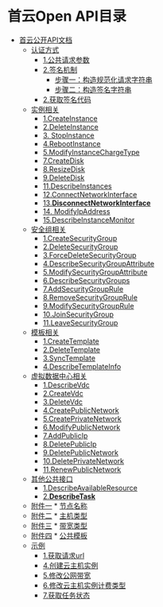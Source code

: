 首云Open API目录
=================

   * [首云公开API文档](https://github.com/capitalonline/openapi/blob/master/%E9%A6%96%E4%BA%91OpenAPI(v1.2).md#%E9%A6%96%E4%BA%91%E5%85%AC%E5%BC%80api%E6%96%87%E6%A1%A3)
      * [认证方式](https://github.com/capitalonline/openapi/blob/master/%E9%A6%96%E4%BA%91OpenAPI(v1.2).md#认证方式)
         * [1.公共请求参数](https://github.com/capitalonline/openapi/blob/master/%E9%A6%96%E4%BA%91OpenAPI(v1.2).md#1公共请求参数)
         * [2.签名机制](https://github.com/capitalonline/openapi/blob/master/%E9%A6%96%E4%BA%91OpenAPI(v1.2).md#2签名机制)
            * [步骤一：构造规范化请求字符串](https://github.com/capitalonline/openapi/blob/master/%E9%A6%96%E4%BA%91OpenAPI(v1.2).md#步骤一构造规范化请求字符串)
            * [步骤二：构造签名字符串](https://github.com/capitalonline/openapi/blob/master/%E9%A6%96%E4%BA%91OpenAPI(v1.2).md#步骤二构造签名字符串)
         * [2.获取签名代码](https://github.com/capitalonline/openapi/blob/master/%E9%A6%96%E4%BA%91OpenAPI(v1.2).md#2获取签名代码)
      * [实例相关](https://github.com/capitalonline/openapi/blob/master/%E9%A6%96%E4%BA%91OpenAPI(v1.2).md#实例相关)
         * [1.CreateInstance](https://github.com/capitalonline/openapi/blob/master/%E9%A6%96%E4%BA%91OpenAPI(v1.2).md#1createinstance)
         * [2.DeleteInstance](https://github.com/capitalonline/openapi/blob/master/%E9%A6%96%E4%BA%91OpenAPI(v1.2).md#2deleteinstance)
         * [3. StopInstance](https://github.com/capitalonline/openapi/blob/master/%E9%A6%96%E4%BA%91OpenAPI(v1.2).md#3-stopinstance)
         * [4.RebootInstance](https://github.com/capitalonline/openapi/blob/master/%E9%A6%96%E4%BA%91OpenAPI(v1.2).md#4rebootinstance)
         * [5.ModifyInstanceChargeType](https://github.com/capitalonline/openapi/blob/master/%E9%A6%96%E4%BA%91OpenAPI(v1.2).md#5modifyinstancechargetype)
         * [7.CreateDisk](https://github.com/capitalonline/openapi/blob/master/%E9%A6%96%E4%BA%91OpenAPI(v1.2).md#7createdisk)
         * [8.ResizeDisk](https://github.com/capitalonline/openapi/blob/master/%E9%A6%96%E4%BA%91OpenAPI(v1.2).md#8resizedisk)
         * [9.DeleteDisk](https://github.com/capitalonline/openapi/blob/master/%E9%A6%96%E4%BA%91OpenAPI(v1.2).md#9deletedisk)
         * [11.DescribeInstances](https://github.com/capitalonline/openapi/blob/master/%E9%A6%96%E4%BA%91OpenAPI(v1.2).md#11describeinstances)
         * [12.ConnectNetworkInterface](https://github.com/capitalonline/openapi/blob/master/%E9%A6%96%E4%BA%91OpenAPI(v1.2).md#12connectnetworkinterface)
         * [13.<strong>DisconnectNetworkInterface</strong>](https://github.com/capitalonline/openapi/blob/master/%E9%A6%96%E4%BA%91OpenAPI(v1.2).md#13disconnectnetworkinterface)
         * [14. ModifyIpAddress](https://github.com/capitalonline/openapi/blob/master/%E9%A6%96%E4%BA%91OpenAPI(v1.2).md#14-modifyipaddress)
         * [15.DescribeInstanceMonitor](https://github.com/capitalonline/openapi/blob/master/%E9%A6%96%E4%BA%91OpenAPI(v1.2).md#15describeinstancemonitor)
      * [安全组相关](https://github.com/capitalonline/openapi/blob/master/%E9%A6%96%E4%BA%91OpenAPI(v1.2).md#安全组相关)
         * [1.CreateSecurityGroup](https://github.com/capitalonline/openapi/blob/master/%E9%A6%96%E4%BA%91OpenAPI(v1.2).md#1createsecuritygroup)
         * [2.DeleteSecurityGroup](https://github.com/capitalonline/openapi/blob/master/%E9%A6%96%E4%BA%91OpenAPI(v1.2).md#2deletesecuritygroup)
         * [3.ForceDeleteSecurityGroup](https://github.com/capitalonline/openapi/blob/master/%E9%A6%96%E4%BA%91OpenAPI(v1.2).md#3forcedeletesecuritygroup)
         * [4.DescribeSecurityGroupAttribute](https://github.com/capitalonline/openapi/blob/master/%E9%A6%96%E4%BA%91OpenAPI(v1.2).md#4describesecuritygroupattribute)
         * [5.ModifySecurityGroupAttribute](https://github.com/capitalonline/openapi/blob/master/%E9%A6%96%E4%BA%91OpenAPI(v1.2).md#5modifysecuritygroupattribute)
         * [6.DescribeSecurityGroups](https://github.com/capitalonline/openapi/blob/master/%E9%A6%96%E4%BA%91OpenAPI(v1.2).md#6describesecuritygroups)
         * [7.AddSecurityGroupRule](https://github.com/capitalonline/openapi/blob/master/%E9%A6%96%E4%BA%91OpenAPI(v1.2).md#7addsecuritygrouprule)
         * [8.RemoveSecurityGroupRule](https://github.com/capitalonline/openapi/blob/master/%E9%A6%96%E4%BA%91OpenAPI(v1.2).md#8removesecuritygrouprule)
         * [9.ModifySecurityGroupRule](https://github.com/capitalonline/openapi/blob/master/%E9%A6%96%E4%BA%91OpenAPI(v1.2).md#9modifysecuritygrouprule)
         * [10.JoinSecurityGroup](https://github.com/capitalonline/openapi/blob/master/%E9%A6%96%E4%BA%91OpenAPI(v1.2).md#10joinsecuritygroup)
         * [11.LeaveSecurityGroup](https://github.com/capitalonline/openapi/blob/master/%E9%A6%96%E4%BA%91OpenAPI(v1.2).md#11leavesecuritygroup)
      * [模板相关](https://github.com/capitalonline/openapi/blob/master/%E9%A6%96%E4%BA%91OpenAPI(v1.2).md#模板相关)
         * [1.CreateTemplate](https://github.com/capitalonline/openapi/blob/master/%E9%A6%96%E4%BA%91OpenAPI(v1.2).md#1createtemplate)
         * [2.DeleteTemplate](https://github.com/capitalonline/openapi/blob/master/%E9%A6%96%E4%BA%91OpenAPI(v1.2).md#2deletetemplate)
         * [3.SyncTemplate](https://github.com/capitalonline/openapi/blob/master/%E9%A6%96%E4%BA%91OpenAPI(v1.2).md#3synctemplate)
         * [4.DescribeTemplateInfo](https://github.com/capitalonline/openapi/blob/master/%E9%A6%96%E4%BA%91OpenAPI(v1.2).md#4describetemplateinfo)
      * [虚拟数据中心相关](https://github.com/capitalonline/openapi/blob/master/%E9%A6%96%E4%BA%91OpenAPI(v1.2).md#虚拟数据中心相关)
         * [1.DescribeVdc](https://github.com/capitalonline/openapi/blob/master/%E9%A6%96%E4%BA%91OpenAPI(v1.2).md#1describevdc)
         * [2.CreateVdc](https://github.com/capitalonline/openapi/blob/master/%E9%A6%96%E4%BA%91OpenAPI(v1.2).md#2createvdc)
         * [3.DeleteVdc](https://github.com/capitalonline/openapi/blob/master/%E9%A6%96%E4%BA%91OpenAPI(v1.2).md#3deletevdc)
         * [4.CreatePublicNetwork](https://github.com/capitalonline/openapi/blob/master/%E9%A6%96%E4%BA%91OpenAPI(v1.2).md#4createpublicnetwork)
         * [5.CreatePrivateNetwork](https://github.com/capitalonline/openapi/blob/master/%E9%A6%96%E4%BA%91OpenAPI(v1.2).md#5createprivatenetwork)
         * [6.ModifyPublicNetwork](https://github.com/capitalonline/openapi/blob/master/%E9%A6%96%E4%BA%91OpenAPI(v1.2).md#6modifypublicnetwork)
         * [7.AddPublicIp](https://github.com/capitalonline/openapi/blob/master/%E9%A6%96%E4%BA%91OpenAPI(v1.2).md#7addpublicip)
         * [8.DeletePublicIp](https://github.com/capitalonline/openapi/blob/master/%E9%A6%96%E4%BA%91OpenAPI(v1.2).md#8deletepublicip)
         * [9.DeletePublicNetwork](https://github.com/capitalonline/openapi/blob/master/%E9%A6%96%E4%BA%91OpenAPI(v1.2).md#9deletepublicnetwork)
         * [10.DeletePrivateNetwork](https://github.com/capitalonline/openapi/blob/master/%E9%A6%96%E4%BA%91OpenAPI(v1.2).md#10deleteprivatenetwork)
         * [11.RenewPublicNetwork](https://github.com/capitalonline/openapi/blob/master/%E9%A6%96%E4%BA%91OpenAPI(v1.2).md#11renewpublicnetwork)
      * [其他公共接口](https://github.com/capitalonline/openapi/blob/master/%E9%A6%96%E4%BA%91OpenAPI(v1.2).md#其他公共接口)
         * [1.DescribeAvailableResource](https://github.com/capitalonline/openapi/blob/master/%E9%A6%96%E4%BA%91OpenAPI(v1.2).md#1describeavailableresource)
         * [2.<strong>DescribeTask</strong>](https://github.com/capitalonline/openapi/blob/master/%E9%A6%96%E4%BA%91OpenAPI(v1.2).md#2describetask)
      * [附件一](https://github.com/capitalonline/openapi/blob/master/%E9%A6%96%E4%BA%91OpenAPI(v1.2).md#附件一)
            * [节点名称](https://github.com/capitalonline/openapi/blob/master/%E9%A6%96%E4%BA%91OpenAPI(v1.2).md#节点名称)
      * [附件二](https://github.com/capitalonline/openapi/blob/master/%E9%A6%96%E4%BA%91OpenAPI(v1.2).md#附件二)
            * [主机类型](https://github.com/capitalonline/openapi/blob/master/%E9%A6%96%E4%BA%91OpenAPI(v1.2).md#主机类型)
      * [附件三](https://github.com/capitalonline/openapi/blob/master/%E9%A6%96%E4%BA%91OpenAPI(v1.2).md#附件三)
            * [带宽类型](https://github.com/capitalonline/openapi/blob/master/%E9%A6%96%E4%BA%91OpenAPI(v1.2).md#带宽类型)
      * [附件四](https://github.com/capitalonline/openapi/blob/master/%E9%A6%96%E4%BA%91OpenAPI(v1.2).md#附件四)
            * [公共模板](https://github.com/capitalonline/openapi/blob/master/%E9%A6%96%E4%BA%91OpenAPI(v1.2).md#公共模板)
      * [示例](https://github.com/capitalonline/openapi/blob/master/%E9%A6%96%E4%BA%91OpenAPI(v1.2).md#示例)
         * [1.获取请求url](https://github.com/capitalonline/openapi/blob/master/%E9%A6%96%E4%BA%91OpenAPI(v1.2).md#1获取请求url)
         * [4.创建云主机实例](https://github.com/capitalonline/openapi/blob/master/%E9%A6%96%E4%BA%91OpenAPI(v1.2).md#4创建云主机实例)
         * [5.修改公网带宽](https://github.com/capitalonline/openapi/blob/master/%E9%A6%96%E4%BA%91OpenAPI(v1.2).md#5修改公网带宽)
         * [6.修改云主机实例计费类型](https://github.com/capitalonline/openapi/blob/master/%E9%A6%96%E4%BA%91OpenAPI(v1.2).md#6修改云主机实例计费类型)
         * [7.获取任务状态](https://github.com/capitalonline/openapi/blob/master/%E9%A6%96%E4%BA%91OpenAPI(v1.2).md#7获取任务状态)
